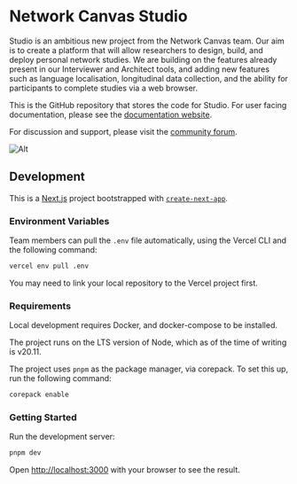 # Network Canvas Studio

Studio is an ambitious new project from the Network Canvas team. Our aim is to create a platform that will allow researchers to design, build, and deploy personal network studies. We are building on the features already present in our Interviewer and Architect tools, and adding new features such as language localisation, longitudinal data collection, and the ability for participants to complete studies via a web browser.

This is the GitHub repository that stores the code for Studio. For user facing documentation, please see the [documentation website](https://documentation.networkcanvas.com/).

For discussion and support, please visit the [community forum](https://community.networkcanvas.com/).

![Alt](https://repobeats.axiom.co/api/embed/3e2c041a337177e4bb0b83d55c52b47edc95d4ca.svg "Repobeats analytics image")

## Development

This is a [Next.js](https://nextjs.org/) project bootstrapped with [`create-next-app`](https://github.com/vercel/next.js/tree/canary/packages/create-next-app).

### Environment Variables

Team members can pull the `.env` file automatically, using the Vercel CLI and the following command:

```bash
vercel env pull .env 
```

You may need to link your local repository to the Vercel project first.

### Requirements

Local development requires Docker, and docker-compose to be installed. 

The project runs on the LTS version of Node, which as of the time of writing is v20.11.

The project uses `pnpm` as the package manager, via corepack. To set this up, run the following command:

```bash
corepack enable
```

### Getting Started

Run the development server:

```bash
pnpm dev
```

Open [http://localhost:3000](http://localhost:3000) with your browser to see the result.
